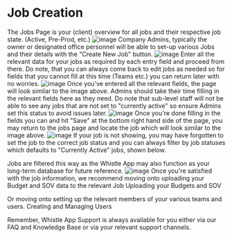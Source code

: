 # Job Creation
The Jobs Page is your (client) overview for all jobs and their respective job state. (Active, Pre-Prod, etc.)
![image](https://github.com/user-attachments/assets/d83a074d-68d8-4af1-9d9a-182142ac8abc)
Company Admins, typically the owner or designated office personnel will be able to set-up various Jobs and their details with the "Create New Job" button.
![image](https://github.com/user-attachments/assets/6f727e3a-87ae-4298-bf4d-a94883b2f7fb)
Enter all the relevant data for your jobs as required by each entry field and proceed from there.
Do note, that you can always come back to edit jobs as needed so for fields that you cannot fill at this time (Teams etc.) you can return later with no worries.
![image](https://github.com/user-attachments/assets/b8f059af-9bd9-402c-9cf7-7d472f217732)
Once you've entered all the relevant fields, the page will look similar to the image above.
Admins should take their time filling in the relevant fields here as they need.
Do note that sub-level staff will not be able to see any jobs that are not set to "currently active" so ensure Admins set this status to avoid issues later.
![image](https://github.com/user-attachments/assets/7e0cc13f-fdea-4af8-92ff-fe0d2ba3881c)
Once you're done filling in the fields you can and hit "Save" at the bottom right hand side of the page, you may return to the jobs page and locate the job which will look similar to the image above.
![image](https://github.com/user-attachments/assets/a7e358e3-500f-4e0e-86ac-532a7afb6086)
If your job is not showing, you may have forgotten to set the job to the correct job status and you can always filter by job statuses which defaults to "Currently Active" jobs, shown below.

Jobs are filtered this way as the Whistle App may also function as your long-term database for future reference.
![image](https://github.com/user-attachments/assets/4cd0dad5-27c4-453e-8536-ff0cbae8fe90)
Once you're satisfied with the job information, we recommend moving onto uploading your Budget and SOV data to the relevant Job Uploading your Budgets and SOV

Or moving onto setting up the relevant members of your various teams and users.
Creating and Managing Users

Remember, Whistle App Support is always available for you either via our FAQ and Knowledge Base or via your relevant support channels.
